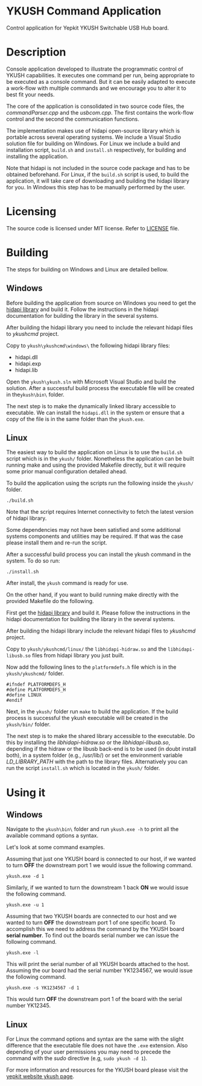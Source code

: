 # YKUSH Command Application


Control application for Yepkit YKUSH Switchable USB Hub board.


Description
===========

Console application developed to illustrate the programmatic control of YKUSH capabilities.
It executes one command per run, being appropriate to be executed as a console command.
But it can be easily adapted to execute a work-flow with multiple commands and we encourage you to alter it to best fit your needs.

The core of the application is consolidated in two source code files, the *commandParser.cpp* and the *usbcom.cpp*.
The first contains the work-flow control and the second the communication functions.

The implementation makes use of hidapi open-source library which is portable across several operating systems.
We include a Visual Studio solution file for building on Windows. For Linux we include a build and installation script, `build.sh` and `install.sh` respectively, for building and installing the application. 

Note that hidapi is not included in the source code package and has to be obtained beforehand. For Linux, if the
`build.sh` script is used, to build the application, it will take care of downloading and building the hidapi library for you. In Windows this step has to
be manually performed by the user.


Licensing
=========

The source code is licensed under MIT license. 
Refer to [LICENSE](LICENSE.md) file.


Building
========

The steps for building on Windows and Linux are detailed bellow.

Windows
-------

Before building the application from source on Windows you need to get the [hidapi library](http://www.signal11.us/oss/hidapi/) and build it.
Follow the instructions in the hidapi documentation for building the library in the several systems. 

After building the hidapi library you need to include the relevant hidapi files to *ykushcmd* project. 

Copy to `ykush\ykushcmd\windows\` the following hidapi library files:
- hidapi.dll
- hidapi.exp
- hidapi.lib


Open the `ykush\ykush.sln` with Microsoft Visual Studio and build the solution.
After a successful build process the executable file will be created in the`ykush\bin\` folder.

The next step is to make the dynamically linked library accessible to executable.
We can install the `hidapi.dll` in the system or ensure that a copy of the file is in the same folder than the `ykush.exe`.


Linux
-----

The easiest way to build the application on Linux is to use the `build.sh` script which is in the `ykush/` folder.
Nonetheless the application can be built running make and using the provided Makefile directly, but it will require
some prior manual configuration detailed ahead. 

To build the application using the scripts run the following inside the `ykush/` folder.
```
./build.sh
```
Note that the script requires Internet connectivity to fetch the latest version of hidapi library.

Some dependencies may not have been satisfied and some additional systems components and utilities may be required.
If that was the case please install them and re-run the script. 

After a successful build process you can install the ykush command in the system. To do so run:
```
./install.sh
```

After install, the `ykush` command is ready for use.


On the other hand, if you want to build running make directly with the provided Makefile do the following.

First get the [hidapi library](http://www.signal11.us/oss/hidapi/) and build it.
Please follow the instructions in the hidapi documentation for building the library in the several systems. 

After building the hidapi library include the relevant hidapi files to *ykushcmd* project. 

Copy to `ykush/ykushcmd/linux/` the `libhidapi-hidraw.so` and the `libhidapi-libusb.so` files from hidapi library you
just built.

Now add the following lines to the `platformdefs.h` file which is in the `ykush/ykushcmd/` folder.
```
#ifndef PLATFORMDEFS_H
#define PLATFORMDEFS_H
#define LINUX
#endif
```


Next, in the `ykush/` folder run `make` to build the application.
If the build process is successful the ykush executable will be created in the `ykush/bin/` folder.

The next step is to make the shared library accessible to the executable.
Do this by installing the *libhidapi-hidraw.so* or the *libhidapi-libusb.so*, depending if the hidraw or the libusb back-end is to be used (in doubt install both), in a system folder (e.g., /usr/lib/) or set the environment variable *LD_LIBRARY_PATH* with the path to the library files. 
Alternatively you can run the script `install.sh` which is located in the `ykush/` folder.


Using it
========

Windows
-------
Navigate to the `ykush\bin\` folder and run `ykush.exe -h` to print all the available command options a syntax.

Let's look at some command examples.

Assuming that just one YKUSH board is connected to our host, if we wanted to turn **OFF** the downstream port 1 we would issue the following command.
```
ykush.exe -d 1
```

Similarly, if we wanted to turn the downstream 1 back **ON** we would issue the following command.
```
ykush.exe -u 1
```

Assuming that two YKUSH boards are connected to our host and we wanted to turn **OFF** the downstream port 1 of one specific board. 
To accomplish this we need to address the command by the YKUSH board **serial number**. 
To find out the boards serial number we can issue the following command.
```
ykush.exe -l
```
This will print the serial number of all YKUSH boards attached to the host.
Assuming the our board had the serial number YK1234567, we would issue the following command.
```
ykush.exe -s YK1234567 -d 1
```
This would turn **OFF** the downstream port 1 of the board with the serial number YK12345.


Linux
-----
For Linux the command options and syntax are the same with the slight difference that the executable file does not have the `.exe` extension.
Also depending of your user permissions you may need to precede the command with the *sudo* directive (e.g, `sudo ykush -d 1`).


For more information and resources for the YKUSH board please visit the [yepkit website ykush page](https://www.yepkit.com/products/ykush).









